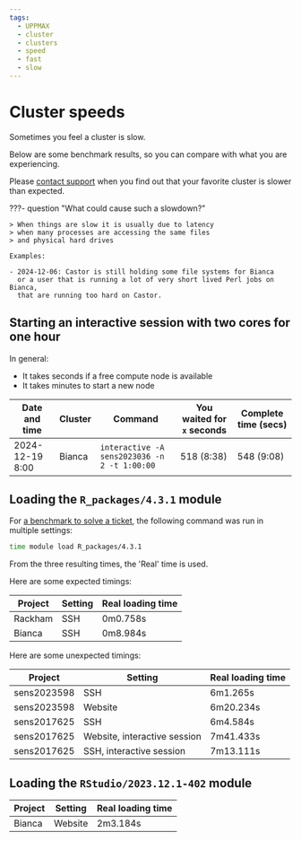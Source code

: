 ```yaml
---
tags:
  - UPPMAX
  - cluster
  - clusters
  - speed
  - fast
  - slow
---
```


# Cluster speeds

Sometimes you feel a cluster is slow.

Below are some benchmark results, so you can compare with what you are
experiencing.

Please [contact support](../support.md) when you find out that your favorite
cluster is slower than expected.

???- question "What could cause such a slowdown?"


    > When things are slow it is usually due to latency
    > when many processes are accessing the same files
    > and physical hard drives

    Examples:

    - 2024-12-06: Castor is still holding some file systems for Bianca
      or a user that is running a lot of very short lived Perl jobs on Bianca,
      that are running too hard on Castor.

## Starting an interactive session with two cores for one hour

In general:

- It takes seconds if a free compute node is available
- It takes minutes to start a new node

Date and time  |Cluster|Command                                     |You waited for `x` seconds|Complete time (secs)
---------------|-------|--------------------------------------------|--------------------------|--------------------
2024-12-19 8:00|Bianca |`interactive -A sens2023036 -n 2 -t 1:00:00`|518 (8:38)                |548 (9:08)

## Loading the `R_packages/4.3.1` module

For [a benchmark to solve a ticket](https://github.com/UPPMAX/ticket_304069/blob/master/module_load.md#answers),
the following command was run in multiple settings:

```bash
time module load R_packages/4.3.1
```

From the three resulting times, the 'Real' time is used.

Here are some expected timings:

Project    |Setting                     |Real loading time
-----------|----------------------------|-----------------
Rackham    |SSH                         |0m0.758s
Bianca     |SSH                         |0m8.984s

Here are some unexpected timings:

Project    |Setting                     |Real loading time
-----------|----------------------------|-----------------
sens2023598|SSH                         |6m1.265s
sens2023598|Website                     |6m20.234s
sens2017625|SSH                         |6m4.584s
sens2017625|Website, interactive session|7m41.433s
sens2017625|SSH, interactive session    |7m13.111s


## Loading the `RStudio/2023.12.1-402` module

Project    |Setting                     |Real loading time
-----------|----------------------------|-----------------
Bianca     |Website                     |2m3.184s

